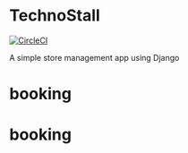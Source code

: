 # TechnoStall

[![CircleCI](https://circleci.com/gh/Log-baseE/TechnoStall.svg?style=svg)](https://circleci.com/gh/Log-baseE/TechnoStall)

A simple store management app using Django
# booking
# booking
